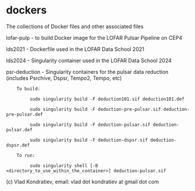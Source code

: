 # dockers

The collections of Docker files and other associated files

lofar-pulp - to build Docker image for the LOFAR Pulsar Pipeline on CEP4

lds2021 - Dockerfile used in the LOFAR Data School 2021

lds2024 - Singularity container used in the LOFAR Data School 2024

psr-deduction - Singularity containers for the pulsar data reduction (includes Psrchive, Dspsr, Tempo2, Tempo, etc)

        To build:

             sudo singularity build -F deduction101.sif deduction101.def

             sudo singularity build -F deduction-pre-pulsar.sif deduction-pre-pulsar.def

             sudo singularity build -F deduction-pulsar.sif deduction-pulsar.def

             sudo singularity build -F deduction-dspsr.sif deduction-dspsr.def

        To run: 

             sudo singularity shell [-B <directory_to_use_within_the_container>] deduction-pulsar.sif

(c) Vlad Kondratiev, email: vlad dot kondratiev at gmail dot com
